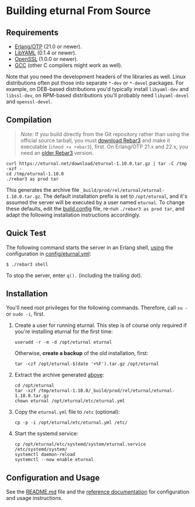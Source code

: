 # Building eturnal From Source

## Requirements

- [Erlang/OTP][1] (21.0 or newer).
- [LibYAML][2] (0.1.4 or newer).
- [OpenSSL][3] (1.0.0 or newer).
- [GCC][4] (other C compilers might work as well).

Note that you need the development headers of the libraries as well. Linux
distributions often put those into separate `*-dev` or `*-devel` packages. For
example, on DEB-based distributions you'd typically install `libyaml-dev` and
`libssl-dev`, on RPM-based distributions you'll probably need `libyaml-devel`
and `openssl-devel`.

## Compilation

> _Note:_ If you build directly from the Git repository rather than using the
> official source tarball, you must [download Rebar3][5] and make it executable
> (`chmod +x rebar3`), first. On Erlang/OTP 21.x and 22.x, you need an [older
> Rebar3][6] version.

    curl https://eturnal.net/download/eturnal-1.10.0.tar.gz | tar -C /tmp -xzf -
    cd /tmp/eturnal-1.10.0
    ./rebar3 as prod tar

This generates the archive file `_build/prod/rel/eturnal/eturnal-1.10.0.tar.gz`.
The default installation prefix is set to `/opt/eturnal`, and it's assumed the
server will be executed by a user named `eturnal`. To change these defaults,
edit the [build.config][7] file, re-run `./rebar3 as prod tar`, and adapt the
following installation instructions accordingly.

## Quick Test

The following command starts the server in an Erlang shell, [using][8] the
configuration in [config/eturnal.yml][9]:

    $ ./rebar3 shell

To stop the server, enter `q().` (including the trailing dot).

## Installation

You'll need root privileges for the following commands. Therefore, call `su -`
or `sudo -i`, first.

1.  Create a user for running eturnal. This step is of course only required if
    you're installing eturnal for the first time:

        useradd -r -m -d /opt/eturnal eturnal

    Otherwise, **create a backup** of the old installation, first:

        tar -czf /opt/eturnal-$(date '+%F').tar.gz /opt/eturnal

2.  Extract the archive generated [above](#compilation):

        cd /opt/eturnal
        tar -xzf /tmp/eturnal-1.10.0/_build/prod/rel/eturnal/eturnal-1.10.0.tar.gz
        chown eturnal /opt/eturnal/etc/eturnal.yml

3.  Copy the `eturnal.yml` file to `/etc` (optional):

        cp -p -i /opt/eturnal/etc/eturnal.yml /etc/

4.  Start the systemd service:

        cp /opt/eturnal/etc/systemd/system/eturnal.service /etc/systemd/system/
        systemctl daemon-reload
        systemctl --now enable eturnal

## Configuration and Usage

See the [README.md][10] file and the [reference documentation][11] for
configuration and usage instructions.

 [1]: https://www.erlang.org
 [2]: https://pyyaml.org/wiki/LibYAML
 [3]: https://www.openssl.org
 [4]: https://gcc.gnu.org
 [5]: https://s3.amazonaws.com/rebar3/rebar3
 [6]: https://github.com/erlang/rebar3/releases/download/3.15.2/rebar3
 [7]: https://github.com/processone/eturnal/blob/1.10.0/build.config
 [8]: https://github.com/processone/eturnal/blob/1.10.0/config/shell.config
 [9]: https://github.com/processone/eturnal/blob/1.10.0/config/eturnal.yml
[10]: https://github.com/processone/eturnal/blob/1.10.0/README.md
[11]: https://eturnal.net/documentation/
